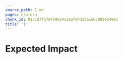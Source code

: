 ```yaml
---
source_path: 1.md
pages: n/a-n/a
chunk_id: 013cd7fa7d439ba4c2eaf84335a1e6c0920248ec
title: '1'
---
```

# Expected Impact
